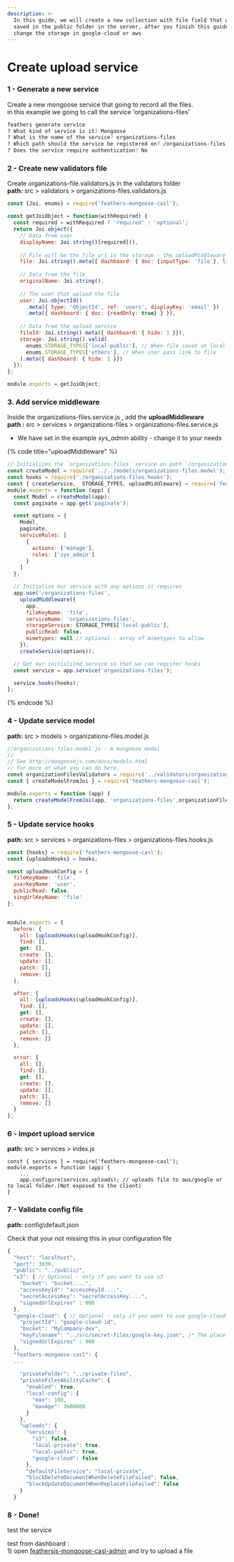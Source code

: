 ```yaml
---
description: >-
  In this guide, we will create a new collection with file field that will be
  saved in the public folder in the server, after you finish this guide you can
  change the storage in google-cloud or aws
---
```


# Create upload service

###  **1 - Generate a new service** 

Create a new mongoose service that going to record all the files.  
in this example we going to call the service 'organizations-files'

```bash
feathers generate service
? What kind of service is it? Mongoose
? What is the name of the service? organizations-files
? Which path should the service be registered on? /organizations-files
? Does the service require authentication? No
```

### 2 - Create new validators file

Create organizations-file.validators.js in the validators folder  
**path:**  src &gt; validators &gt; organizations-files.validators.js

```javascript
const {Joi, enums} = require('feathers-mongoose-casl');

const getJoiObject = function(withRequired) {
  const required = withRequired ? 'required' : 'optional';
  return Joi.object({
    // Data from user
    displayName: Joi.string()[required](),
    
    // File will be the file url in the storage - the uploadMiddleware will handle this value
    file: Joi.string().meta({ dashboard: { doc: {inputType: 'file'}, list: {type: 'link'} } }),
    
    // Data from the file
    originalName: Joi.string(),
   
    // The user that uplaod the file
    user: Joi.objectId()
      .meta({ type: 'ObjectId', ref: 'users', displayKey: 'email' })
      .meta({ dashboard: { doc: {readOnly: true} } }),
    
    // Data from the upload service
    fileId: Joi.string().meta({ dashboard: { hide: 1 }}),
    storage: Joi.string().valid(
      enums.STORAGE_TYPES['local-public'], // When file saved on local-storage
      enums.STORAGE_TYPES['others'], // When user pass link to file
    ).meta({ dashboard: { hide: 1 }})
  });
};

module.exports = getJoiObject;
```

### 3. Add service m**iddleware** 

Inside the  organizations-files.service.js , add the **uploadMiddleware   
path :** src &gt; services &gt; organizations-files &gt; organizations-files.service.js

* We have set in the example _sys\_admin_ ability - change it to your needs

{% code title="uploadMiddleware" %}
```javascript
// Initializes the `organizations-files` service on path `/organizations-files`
const createModel = require('../../models/organizations-files.model');
const hooks = require('./organizations-files.hooks');
const { createService,  STORAGE_TYPES, uploadMiddleware} = require('feathers-mongoose-casl');
module.exports = function (app) {
  const Model = createModel(app);
  const paginate = app.get('paginate');

  const options = {
    Model,
    paginate,
    serviceRules: [
      {
        actions: ['manage'],
        roles: ['sys_admin']
      }
    ]
  };

  // Initialize our service with any options it requires
  app.use('/organizations-files',
    uploadMiddleware({
      app,
      fileKeyName: 'file',
      serviceName: 'organizations-files',
      storageService: STORAGE_TYPES['local-public'],
      publicRead: false,
      mimetypes: null // optional - array of mimetypes to allow
    }),
    createService(options));

  // Get our initialized service so that we can register hooks
  const service = app.service('organizations-files');

  service.hooks(hooks);
};

```
{% endcode %}

### 4 - Update service model

**path:** src &gt; models &gt; organizations-files.model.js

```javascript
//organizations-files-model.js - A mongoose model
// 
// See http://mongoosejs.com/docs/models.html
// for more of what you can do here.
const organizationFilesValidators = require('../validators/organizations-files.validators');
const { createModelFromJoi } = require('feathers-mongoose-casl');

module.exports = function (app) {
  return createModelFromJoi(app, 'organizations-files',organizationFilesValidators);
};

```

### 5 - Update  service hooks

**path:** src &gt; services &gt; organizations-files &gt; organizations-files.hooks.js

```javascript
const {hooks} = require('feathers-mongoose-casl');
const {uploadsHooks} = hooks;

const uploadHookConfig = {
  fileKeyName: 'file',
  userKeyName: 'user',
  publicRead: false,
  singUrlKeyName: 'file'
};


module.exports = {
  before: {
    all: [uploadsHooks(uploadHookConfig)],
    find: [],
    get: [],
    create: [],
    update: [],
    patch: [],
    remove: []
  },

  after: {
    all: [uploadsHooks(uploadHookConfig)],
    find: [],
    get: [],
    create: [],
    update: [],
    patch: [],
    remove: []
  },

  error: {
    all: [],
    find: [],
    get: [],
    create: [],
    update: [],
    patch: [],
    remove: []
  }
};
```

### 6 - import upload service

**path:** src &gt; services &gt; index.js

```text
const { services } = require('feathers-mongoose-casl');
module.exports = function (app) {
    ...
    app.configure(services.uploads); // uploads file to aws/google or to local folder.(Not exposed to the client)
}
```

### 7 - Validate config file

**path:** config\default.json

Check that your not missing this in your configuration file

```javascript
{
  "host": "localhost",
  "port": 3030,
  "public": "../public/",
  "s3": { // Optional - only if you want to use s3
    "bucket": "bucket....",
    "accessKeyId": "accessKeyId....",
    "secretAccessKey": "secretAccessKey....",
    "signedUrlExpires" : 900
  },
  "google-cloud": { // Optional - only if you want to use google-cloud
    "projectId": "google-cloud-id",
    "bucket": "MyCompany-dev",
    "keyFilename": "../src/secret-files/google-key.json", /* The place you save your google json file*/
    "signedUrlExpires" : 900
  },
  "feathers-mongoose-casl": {
  ...
  
    "privateFolder": "../private-files",
    "privateFilesAbilityCache": {
      "enabled": true,
      "local-config": {
        "max": 100,
        "maxAge": 3600000
      }
    },
    "uploads": {
      "services": {
        "s3": false,
        "local-private": true,
        "local-public": true,
        "google-cloud": false
      },
      "defaultFileService": "local-private",
      "blockDeleteDocumentWhenDeleteFileFailed": false,
      "blockUpdateDocumentWhenReplaceFileFailed": false
    }
  }
```

### 8 - Done!

test the service

test from dashboard :  
1\) open [feathersjs-mongoose-casl-admin](../../start-new-project-1/install-feathers-mongoose-casl.md) and try to upload a file

